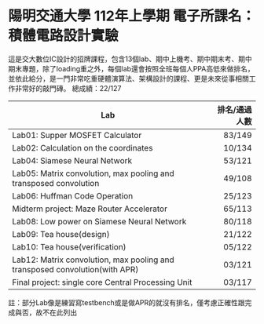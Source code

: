 # 陽明交通大學 112年上學期 電子所課名：積體電路設計實驗

這是交大數位IC設計的招牌課程，包含13個lab、期中上機考、期中期末考、期中期末專題，除了loading重之外，每個lab還會按照全班每個人PPA高低來做排名，並依此給分，是一門非常吃重硬體演算法、架構設計的課程、更是未來從事相關工作非常好的敲門磚。
總成績：22/127

|Lab  |排名/通過人數|
|------|------:|
|Lab01: Supper MOSFET Calculator|83/149|
|Lab02: Calculation on the coordinates|10/134|
|Lab04: Siamese Neural Network|53/121|
|Lab05: Matrix convolution, max pooling and transposed convolution|49/108|
|Lab06: Huffman Code Operation|25/123|
|Midterm project: Maze Router Accelerator|65/113|
|Lab08: Low power on Siamese Neural Network|80/118|
|Lab09: Tea house(design)|21/122|
|Lab10: Tea house(verification)|05/122|
|Lab12: Matrix convolution, max pooling and transposed convolution(with APR)|03/121|
|Final project: single core Central Processing Unit| 03/117|

註：部分Lab像是練習寫testbench或是做APR的就沒有排名，僅考慮正確性跟完成與否，故不在此列出
